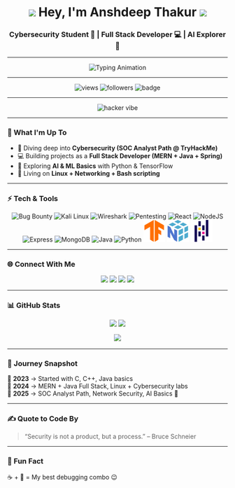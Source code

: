 <!-- Title Section -->
<h1 align="center">
  <img src="https://em-content.zobj.net/thumbs/120/google/350/lock_1f512.png" width="40"/> 
  Hey, I'm <b>Anshdeep Thakur</b> 
  <img src="https://em-content.zobj.net/thumbs/120/google/350/rocket_1f680.png" width="40"/>
</h1>
<h3 align="center">Cybersecurity Student 🔐 | Full Stack Developer 💻 | AI Explorer 🤖</h3>

---

<!-- Typing Animation -->
<p align="center">
  <img src="https://readme-typing-svg.demolab.com?font=Fira+Code&size=22&pause=1000&color=00F7FF&center=true&vCenter=true&width=650&lines=Cybersecurity+Student+(SOC+Path);Full+Stack+Dev+(MERN+%2B+Java);AI+%26+ML+Explorer;Linux+%7C+Networking+%7C+Pentesting;Always+Learning+New+Things+🚀" alt="Typing Animation" />
</p>

---

<!-- Badges -->
<p align="center">
  <img src="https://komarev.com/ghpvc/?username=Thakur0088&label=Profile%20views&color=0e75b6&style=flat" alt="views"/>
  <img src="https://img.shields.io/github/followers/Thakur0088?label=Followers&style=social" alt="followers"/>
  <img src="https://img.shields.io/badge/Code-Security%20%26%20Dev-critical?style=flat&logo=github" alt="badge"/>
</p>

---

<!-- Hacking GIF -->
<p align="center">
  <img src="https://media.giphy.com/media/26tn33aiTi1jkl6H6/giphy.gif" width="500" alt="hacker vibe"/>
</p>

---

### 🚀 What I'm Up To
- 🔐 Diving deep into **Cybersecurity (SOC Analyst Path @ TryHackMe)**
- 💻 Building projects as a **Full Stack Developer (MERN + Java + Spring)**
- 🤖 Exploring **AI & ML Basics** with Python & TensorFlow  
- 🐧 Living on **Linux + Networking + Bash scripting**

---

### ⚡ Tech & Tools  
<p align="center">

  <!-- Cybersecurity -->
  <img src="https://img.icons8.com/external-flat-juicy-fish/60/000000/external-bug-bug-hunting-flat-flat-juicy-fish.png" width="55" title="Bug Bounty"/>
  <img src="https://www.kali.org/images/kali-dragon-icon.svg" width="50" title="Kali Linux"/>
  <img src="https://www.vectorlogo.zone/logos/wireshark/wireshark-icon.svg" width="50" title="Wireshark"/>
  <img src="https://img.icons8.com/ios-filled/50/ethical-hacking.png" width="55" title="Pentesting"/>
  
  <!-- Full Stack -->
  <img src="https://skillicons.dev/icons?i=react" width="50" title="React"/>
  <img src="https://skillicons.dev/icons?i=nodejs" width="50" title="NodeJS"/>
  <img src="https://skillicons.dev/icons?i=express" width="50" title="Express"/>
  <img src="https://skillicons.dev/icons?i=mongodb" width="50" title="MongoDB"/>
  <img src="https://skillicons.dev/icons?i=java" width="50" title="Java"/>
  
  <!-- AI -->
  <img src="https://skillicons.dev/icons?i=python" width="50" title="Python"/>
  <img src="https://raw.githubusercontent.com/devicons/devicon/master/icons/tensorflow/tensorflow-original.svg" width="50" title="TensorFlow"/>
  <img src="https://raw.githubusercontent.com/devicons/devicon/master/icons/numpy/numpy-original.svg" width="50" title="NumPy"/>
  <img src="https://raw.githubusercontent.com/devicons/devicon/master/icons/pandas/pandas-original.svg" width="50" title="Pandas"/>
</p>

---

### 🌐 Connect With Me
<p align="center">
  <a href="https://linkedin.com/in/anshdeep-thakur" target="_blank"><img src="https://skillicons.dev/icons?i=linkedin" width="50"/></a>
  <a href="https://tryhackme.com/p/Thakur0088" target="_blank"><img src="https://tryhackme-badges.s3.amazonaws.com/default_badge.png" width="50"/></a>
  <a href="https://leetcode.com/anshdeep_thakur" target="_blank"><img src="https://img.icons8.com/external-tal-revivo-filled-tal-revivo/50/000000/external-level-up-your-coding-skills-and-quickly-land-a-job-logo-filled-tal-revivo.png" width="50"/></a>
  <a href="https://instagram.com/anshdeepthakur8" target="_blank"><img src="https://skillicons.dev/icons?i=instagram" width="50"/></a>
</p>

---

### 📊 GitHub Stats
<p align="center">
  <img src="https://github-readme-stats.vercel.app/api?username=Thakur0088&show_icons=true&theme=radical" height="160"/>
  <img src="https://github-readme-stats.vercel.app/api/top-langs?username=Thakur0088&layout=compact&theme=radical" height="160"/>
</p>
<p align="center">
  <img src="https://github-readme-streak-stats.herokuapp.com/?user=Thakur0088&theme=radical" height="160"/>
</p>

---

### 📌 Journey Snapshot
📍 **2023** → Started with C, C++, Java basics  
📍 **2024** → MERN + Java Full Stack, Linux + Cybersecurity labs  
📍 **2025** → SOC Analyst Path, Network Security, AI Basics 🚀  

---

### ✍️ Quote to Code By
> “Security is not a product, but a process.” – Bruce Schneier  

---

### 🔗 Fun Fact
☕ + 🌙 = My best debugging combo 😉
